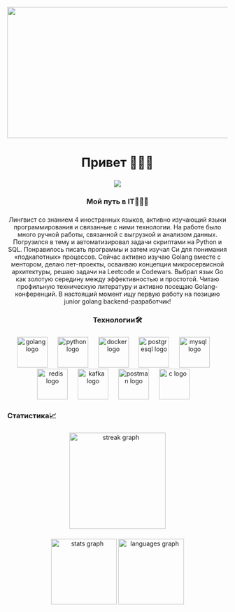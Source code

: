
<br clear="both">

<div align="center">
  <img height="300" width="600" src="https://media0.giphy.com/media/v1.Y2lkPTc5MGI3NjExcWZweG5yNnNoM2hpMzhoMzJ2ZXVpcDJpemU0a2VscTh2bXl5d2toYyZlcD12MV9pbnRlcm5hbF9naWZfYnlfaWQmY3Q9Zw/qgQUggAC3Pfv687qPC/giphy.gif"  />
</div>

###

<h1 align="center">Привет 🙋🏻‍♂️</h1>

###

<div align="center">
  <img src="https://visitor-badge.laobi.icu/badge?page_id=roidunord.roidunord&"  />
</div>

###

<h3 align="center">Мой путь в IT👨🏻‍💻</h3>

###

<p align="center">Лингвист со знанием 4 иностранных языков, активно изучающий языки программирования и связанные с ними технологии.
На работе было много ручной работы, связанной с выгрузкой и анализом данных. Погрузился в тему и автоматизировал задачи скриптами на Python и SQL. Понравилось писать программы и затем изучал Cи для понимания «подкапотных» процессов. Сейчас активно изучаю Golang вместе с ментором, делаю пет-проекты, осваиваю концепции микросервисной архитектуры, решаю задачи на Leetcode и Codewars. Выбрал язык Go как золотую середину между эффективностью и простотой. Читаю профильную техническую литературу и активно посещаю Golang-конференций.
В настоящий момент ищу первую работу на позицию junior golang backend-разработчик!
</p>

###

<h3 align="center">Технологии🛠</h3>

###

<div align="center">
  <img src="https://skillicons.dev/icons?i=golang" height="70" alt="golang logo"  />
  <img width="15" />
  <img src="https://skillicons.dev/icons?i=py" height="70" alt="python logo"  />
  <img width="15" />
  <img src="https://skillicons.dev/icons?i=docker" height="70" alt="docker logo"  />
  <img width="15" />
  <img src="https://skillicons.dev/icons?i=postgresql" height="70" alt="postgresql logo"  />
  <img width="15" />
  <img src="https://skillicons.dev/icons?i=mysql" height="70" alt="mysql logo" />
  <img width="15" />
  <img src="https://skillicons.dev/icons?i=redis" height="70" alt="redis logo" />
  <img width="15" />
  <img src="https://skillicons.dev/icons?i=kafka" height="70" alt="kafka logo" />
  <img width="15" />
  <img src="https://skillicons.dev/icons?i=postman" height="70" alt="postman logo"  />
  <img width="15" />
  <img src="https://skillicons.dev/icons?i=c" height="70" alt="c logo"  />
  <img width="15" />
</div>

###

<h3 align="left">Статистика📈</h3>

###

<div align="center">
  <img src="https://streak-stats.demolab.com?user=roidunord&locale=en&mode=daily&theme=dark&hide_border=false&border_radius=5&order=3" height="220" alt="streak graph"  />
</div>

###

<div align="center">
  <img src="https://github-readme-stats.vercel.app/api?username=roidunord&hide_title=false&hide_rank=false&show_icons=true&include_all_commits=true&count_private=true&disable_animations=false&theme=dracula&locale=en&hide_border=false&order=1" height="150" alt="stats graph"  />
  <img src="https://github-readme-stats.vercel.app/api/top-langs?username=roidunord&locale=en&hide_title=false&layout=compact&card_width=320&langs_count=5&theme=dracula&hide_border=false&order=2" height="150" alt="languages graph"  />
</div>

###
